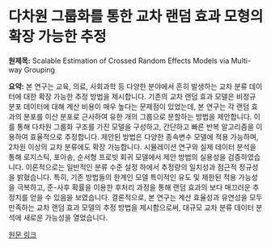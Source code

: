 # 다차원 그룹화를 통한 교차 랜덤 효과 모형의 확장 가능한 추정

**원제목:** Scalable Estimation of Crossed Random Effects Models via Multi-way Grouping

**요약:** 본 연구는 교육, 의료, 사회과학 등 다양한 분야에서 흔히 발생하는 교차 분류 데이터에 대한 확장 가능한 추정 방법을 제시합니다.  기존의 교차 랜덤 효과 모델은 비정규 분포 데이터에 대해 계산 비용이 매우 높다는 문제점이 있었는데, 본 연구는 각 랜덤 효과의 분포를 이산 분포로 근사하여 유한 개의 그룹으로 분할하는 방법을 제안합니다. 이를 통해 다차원 그룹화 구조를 가진 모델을 구성하고, 간단하고 빠른 반복 알고리즘을 이용하여 효율적으로 추정합니다.  제안된 방법은 다양한 종속변수 모델에 적용 가능하며, 2차원 이상의 교차 분류에도 확장 가능합니다.  시뮬레이션 연구와 실제 데이터 분석을 통해 로지스틱, 포아송, 순서형 프로빗 회귀 모델에서 제안 방법의 실용성을 검증하였습니다.  이론적으로는 일반적인 분류 수준 설정 하에서 추정량의 일치성과 점근적 정규성을 밝혔습니다.  특히,  기존 방법들의 한계인 모델 특이적인 유도 및 제한된 적용 가능성을 극복하고,  준-사후 확률을 이용한 후처리 과정을 통해 랜덤 효과의 보다 매끄러운 추정치를 얻을 수 있음을 보였습니다.  결론적으로, 본 연구는 계산 효율성과 유연성을 모두 만족하는 교차 랜덤 효과 모델의 추정 방법을 제시함으로써,  대규모 교차 분류 데이터 분석에 새로운 가능성을 열었습니다.

[원문 링크](https://arxiv.org/pdf/2507.15593)
